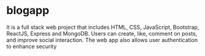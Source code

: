 # blogapp
It is a full stack web project that includes HTML, CSS, JavaScript, Bootstrap, ReactJS, Express and MongoDB. Users can create, like, comment on posts, and improve social interaction. The web app also allows user authentication to enhance security
